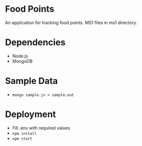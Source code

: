 Food Points
====
An application for tracking food points.  MS1 files in ms1 directory.

Dependencies
====
* Node.js
* MongoDB

Sample Data
====
* `mongo sample.js > sample.out`

Deployment
====
* Fill .env with required values
* `npm install`
* `npm start`